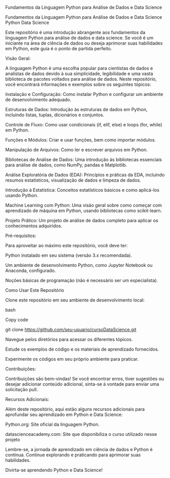 Fundamentos da Linguagem Python para Análise de Dados e Data Science

Fundamentos da Linguagem Python para Análise de Dados e Data Science
Python Data Science

Este repositório é uma introdução abrangente aos fundamentos da linguagem Python para análise de dados e data science. Se você é um iniciante na área de ciência de dados ou deseja aprimorar suas habilidades em Python, este guia é o ponto de partida perfeito.

Visão Geral:

A linguagem Python é uma escolha popular para cientistas de dados e analistas de dados devido à sua simplicidade, legibilidade e uma vasta biblioteca de pacotes voltados para análise de dados. Neste repositório, você encontrará informações e exemplos sobre os seguintes tópicos:

Instalação e Configuração: Como instalar Python e configurar um ambiente de desenvolvimento adequado.

Estruturas de Dados: Introdução às estruturas de dados em Python, incluindo listas, tuplas, dicionários e conjuntos.

Controle de Fluxo: Como usar condicionais (if, elif, else) e loops (for, while) em Python.

Funções e Módulos: Criar e usar funções, bem como importar módulos.

Manipulação de Arquivos: Como ler e escrever arquivos em Python.

Bibliotecas de Análise de Dados: Uma introdução às bibliotecas essenciais para análise de dados, como NumPy, pandas e Matplotlib.

Análise Exploratória de Dados (EDA): Princípios e práticas da EDA, incluindo resumos estatísticos, visualização de dados e limpeza de dados.

Introdução à Estatística: Conceitos estatísticos básicos e como aplicá-los usando Python.

Machine Learning com Python: Uma visão geral sobre como começar com aprendizado de máquina em Python, usando bibliotecas como scikit-learn.

Projeto Prático: Um projeto de análise de dados completo para aplicar os conhecimentos adquiridos.

Pré-requisitos:

Para aproveitar ao máximo este repositório, você deve ter:

Python instalado em seu sistema (versão 3.x recomendada).

Um ambiente de desenvolvimento Python, como Jupyter Notebook ou Anaconda, configurado.

Noções básicas de programação (não é necessário ser um especialista).

Como Usar Este Repositório

Clone este repositório em seu ambiente de desenvolvimento local:

bash

Copy code

git clone https://github.com/seu-usuario/cursoDataScience.git

Navegue pelos diretórios para acessar os diferentes tópicos.

Estude os exemplos de código e os materiais de aprendizado fornecidos.

Experimente os códigos em seu próprio ambiente para praticar.


Contribuições:

Contribuições são bem-vindas! Se você encontrar erros, tiver sugestões ou desejar adicionar conteúdo adicional, sinta-se à vontade para enviar uma solicitação pull.

Recursos Adicionais:

Além deste repositório, aqui estão alguns recursos adicionais para aprofundar seu aprendizado em Python e Data Science:

Python.org: Site oficial da linguagem Python.

datascienceacademy.com: Site que disponibiliza o curso utilizado nesse projeto

Lembre-se, a jornada de aprendizado em ciência de dados e Python é contínua. Continue explorando e praticando para aprimorar suas habilidades.

Divirta-se aprendendo Python e Data Science!


